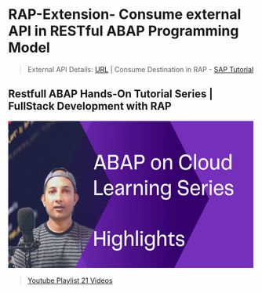 # RAP-Extension- Consume external API in RESTful ABAP Programming Model

> External API Details: [URL](https://sapes5.sapdevcenter.com/sap/opu/odata/sap/ZPDCDS_SRV/) |
Consume Destination in RAP - [SAP Tutorial](https://developers.sap.com/tutorials/abap-environment-external-api.html)

## Restfull ABAP Hands-On Tutorial Series | FullStack Development with RAP
<img src="https://github.com/developedbysom/RAP-Extension/blob/master/image/1.png" alt="alt text" width="500" height="300">

> [Youtube Playlist 21 Videos](https://youtube.com/playlist?list=PL54JdsBCvI0kbZWvg39KzrIDCG5jy_rEo)
